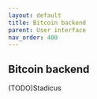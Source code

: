 ```yaml
---
layout: default
title: Bitcoin backend
parent: User interface
nav_order: 400
---
```

## Bitcoin backend

(TODO)Stadicus
